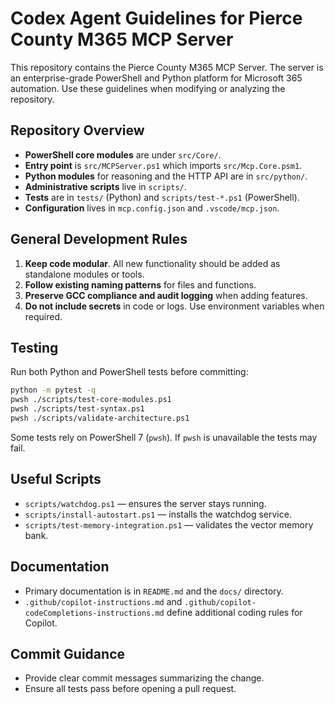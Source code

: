 # Codex Agent Guidelines for Pierce County M365 MCP Server

This repository contains the Pierce County M365 MCP Server. The server is an enterprise-grade PowerShell and Python platform for Microsoft 365 automation. Use these guidelines when modifying or analyzing the repository.

## Repository Overview
- **PowerShell core modules** are under `src/Core/`.
- **Entry point** is `src/MCPServer.ps1` which imports `src/Mcp.Core.psm1`.
- **Python modules** for reasoning and the HTTP API are in `src/python/`.
- **Administrative scripts** live in `scripts/`.
- **Tests** are in `tests/` (Python) and `scripts/test-*.ps1` (PowerShell).
- **Configuration** lives in `mcp.config.json` and `.vscode/mcp.json`.

## General Development Rules
1. **Keep code modular**. All new functionality should be added as standalone modules or tools.
2. **Follow existing naming patterns** for files and functions.
3. **Preserve GCC compliance and audit logging** when adding features.
4. **Do not include secrets** in code or logs. Use environment variables when required.

## Testing
Run both Python and PowerShell tests before committing:
```bash
python -m pytest -q
pwsh ./scripts/test-core-modules.ps1
pwsh ./scripts/test-syntax.ps1
pwsh ./scripts/validate-architecture.ps1
```
Some tests rely on PowerShell 7 (`pwsh`). If `pwsh` is unavailable the tests may fail.

## Useful Scripts
- `scripts/watchdog.ps1` — ensures the server stays running.
- `scripts/install-autostart.ps1` — installs the watchdog service.
- `scripts/test-memory-integration.ps1` — validates the vector memory bank.

## Documentation
- Primary documentation is in `README.md` and the `docs/` directory.
- `.github/copilot-instructions.md` and `.github/copilot-codeCompletions-instructions.md` define additional coding rules for Copilot.

## Commit Guidance
- Provide clear commit messages summarizing the change.
- Ensure all tests pass before opening a pull request.

